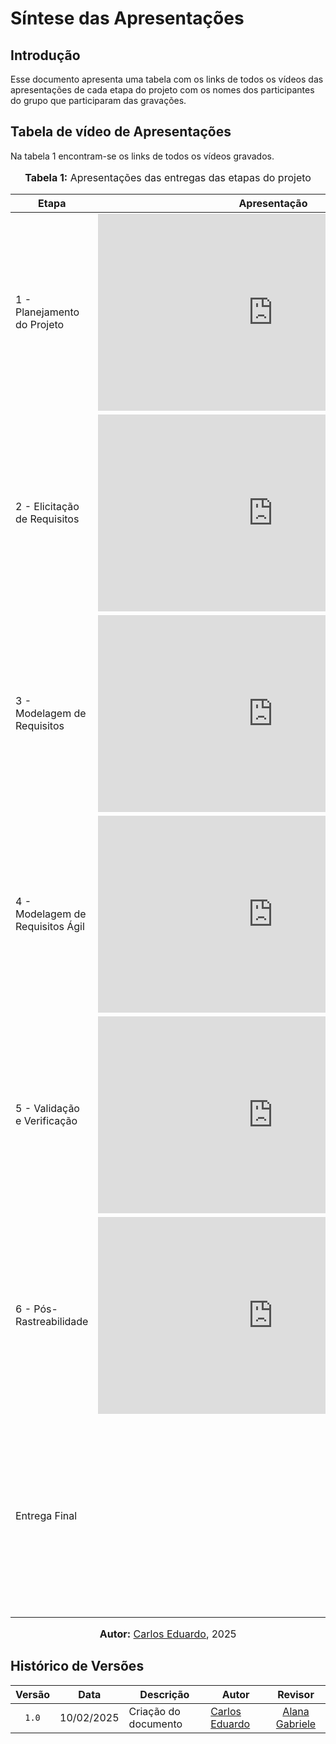 # Síntese das Apresentações

## Introdução

Esse documento apresenta uma tabela com os links de todos os vídeos das apresentações de cada etapa do projeto com os nomes dos participantes do grupo que participaram das gravações.

## Tabela de vídeo de Apresentações

Na tabela 1 encontram-se os links de todos os vídeos gravados.

<div align="center">
<font size="3"><p style="text-align: center"><b>Tabela 1:</b> Apresentações das entregas das etapas do projeto</p></font>

<table>
  <thead>
    <tr>
      <th>Etapa</th>
      <th>Apresentação</th>
      <th>Participantes</th>
    </tr>
  </thead>
  <tbody>
    <tr>
      <td>1 - Planejamento do Projeto</td>
      <td><iframe width="560" height="315" src="https://www.youtube.com/embed/TRzRAvN-fPs?si=svruPUjUH4cvs0Lw" title="Apresentação 1" frameborder="0" allow="accelerometer; autoplay; clipboard-write; encrypted-media; gyroscope; picture-in-picture; web-share" allowfullscreen></iframe></td>
      <td><a href="https://github.com/alanagabriele">Alana Gabriele,</a> <br> 
          <a href="https://github.com/dudupaz"> Carlos Eduardo,</a> <br> 
          <a href="https://github.com/GenilsonJrs"> Genilson Silva,</a> <br> 
          <a href="https://github.com/SamuelRicosta"> Samuel Ribeiro</a></td>
    </tr>
    <tr>
      <td>2 - Elicitação de Requisitos</td>
      <td><iframe width="560" height="315" src="https://www.youtube.com/embed/LW8I0x0yeC0?si=Z-rXoVpiBqGJdVGD" title="Apresentação 2" frameborder="0" allow="accelerometer; autoplay; clipboard-write; encrypted-media; gyroscope; picture-in-picture" allowfullscreen></iframe></td>
            <td><a href="https://github.com/alanagabriele">Alana Gabriele,</a> <br> 
          <a href="https://github.com/dudupaz"> Carlos Eduardo,</a> <br> 
          <a href="https://github.com/GenilsonJrs"> Genilson Silva,</a> <br> 
          <a href="https://github.com/SamuelRicosta"> Samuel Ribeiro</a></td>
    </tr>
    <tr>
      <td>3 - Modelagem de Requisitos</td>
      <td><iframe width="560" height="315" src="https://www.youtube.com/embed/uYlCJQh_-8I?si=WDPkF-GzeIsgSArn" title="Apresentação 3" frameborder="0" allow="accelerometer; autoplay; clipboard-write; encrypted-media; gyroscope; picture-in-picture" allowfullscreen></iframe></td>
            <td><a href="https://github.com/alanagabriele">Alana Gabriele,</a> <br> 
          <a href="https://github.com/dudupaz"> Carlos Eduardo,</a> <br> 
          <a href="https://github.com/GenilsonJrs"> Genilson Silva,</a> <br> 
          <a href="https://github.com/SamuelRicosta"> Samuel Ribeiro</a></td>
    </tr>
    <tr>
      <td>4 - Modelagem de Requisitos Ágil</td>
      <td><iframe width="560" height="315" src="https://www.youtube.com/embed/g_9RWDIX-zE?si=-iPCGR9Pq_jGI87a" title="Apresentação 4" frameborder="0" allow="accelerometer; autoplay; clipboard-write; encrypted-media; gyroscope; picture-in-picture" allowfullscreen></iframe></td>
            <td><a href="https://github.com/alanagabriele">Alana Gabriele,</a> <br> 
          <a href="https://github.com/dudupaz"> Carlos Eduardo,</a> <br> 
          <a href="https://github.com/GenilsonJrs"> Genilson Silva,</a> <br> 
          <a href="https://github.com/SamuelRicosta"> Samuel Ribeiro</a></td>
    </tr>
    <tr>
      <td>5 - Validação e Verificação</td>
      <td><iframe width="560" height="315" src="https://www.youtube.com/embed/eOcCjjiyVto?si=bPdrnJyq-foizHJ4" title="Apresentação 5.1" frameborder="0" allow="accelerometer; autoplay; clipboard-write; encrypted-media; gyroscope; picture-in-picture" allowfullscreen></iframe></td>
            <td><a href="https://github.com/alanagabriele">Alana Gabriele,</a> <br> 
          <a href="https://github.com/dudupaz"> Carlos Eduardo,</a> <br> 
          <a href="https://github.com/GenilsonJrs"> Genilson Silva,</a> <br> 
          <a href="https://github.com/SamuelRicosta"> Samuel Ribeiro</a></td>
    </tr>
    <tr>
      <td>6 - Pós-Rastreabilidade</td>
      <td><iframe width="560" height="315" src="https://www.youtube.com/embed/jkO5Pb_HzYA?si=f7UrhF4mAEm3L5CU" title="Apresentação 6" frameborder="0" allow="accelerometer; autoplay; clipboard-write; encrypted-media; gyroscope; picture-in-picture" allowfullscreen></iframe></td>
            <td><a href="https://github.com/alanagabriele">Alana Gabriele,</a> <br> 
          <a href="https://github.com/dudupaz"> Carlos Eduardo,</a> <br> 
          <a href="https://github.com/GenilsonJrs"> Genilson Silva,</a> <br> 
          <a href="https://github.com/SamuelRicosta"> Samuel Ribeiro</a></td>
    </tr>
    <tr>
      <td>Entrega Final</td>
      <td><iframe width="560" height="315" src="" title="Apresentação Final" frameborder="0" allow="accelerometer; autoplay; clipboard-write; encrypted-media; gyroscope; picture-in-picture" allowfullscreen></iframe>
      </td>
            <td><a href="https://github.com/alanagabriele">Alana Gabriele,</a> <br>
          <a href="https://github.com/dudupaz"> Carlos Eduardo,</a> <br>
          <a href="https://github.com/GenilsonJrs"> Genilson Silva,</a> <br>
          <a href="https://github.com/SamuelRicosta"> Samuel Ribeiro</a></td>
    </tr>
  </tbody>
</table>

<font size="3"><p style="text-align: center"><b>Autor:</b> <a href="https://github.com/dudupaz">Carlos Eduardo</a>, 2025</p></font>
</div>

## Histórico de Versões

| Versão | Data   | Descrição     | Autor     |  Revisor        |
| :----: | ------ | ------------- | --------- | :-------------: |
| `1.0`  | 10/02/2025 | Criação do documento | [Carlos Eduardo](https://github.com/dudupaz)  | [Alana Gabriele](https://github.com/alanagabriele) |
